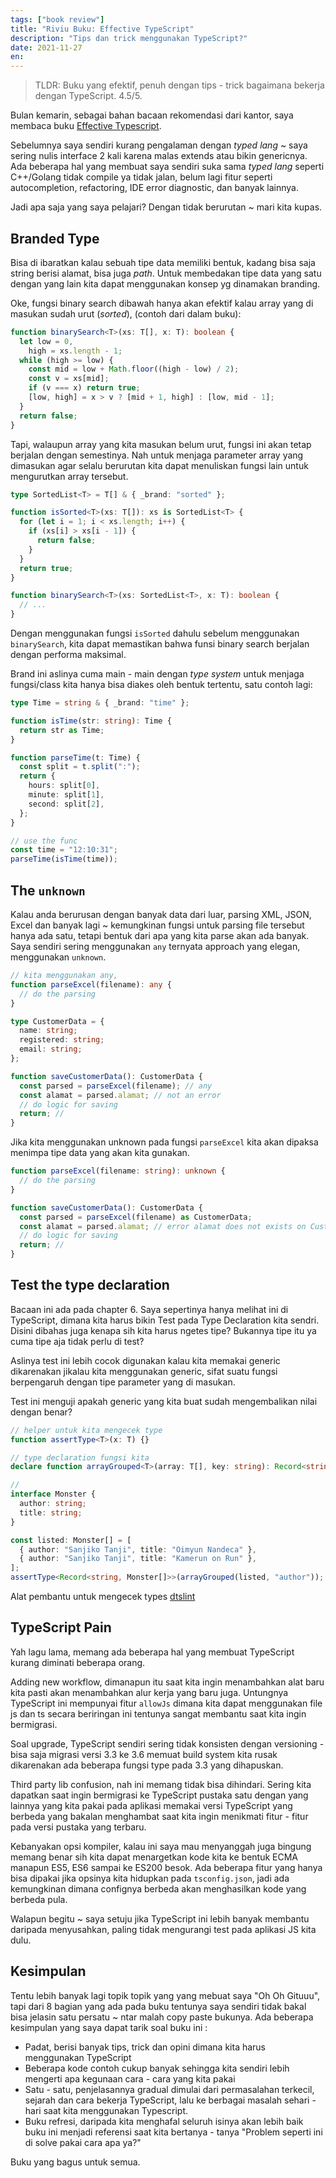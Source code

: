 ```yaml
---
tags: ["book review"]
title: "Riviu Buku: Effective TypeScript"
description: "Tips dan trick menggunakan TypeScript?"
date: 2021-11-27
en:
---
```


> TLDR: Buku yang efektif, penuh dengan tips - trick bagaimana bekerja dengan TypeScript. 4.5/5.

Bulan kemarin, sebagai bahan bacaan rekomendasi dari kantor, saya membaca buku [Effective Typescript](https://effectivetypescript.com/).

Sebelumnya saya sendiri kurang pengalaman dengan _typed lang_ ~ saya sering nulis interface 2 kali karena malas extends atau bikin genericnya. Ada beberapa hal yang membuat saya sendiri suka sama _typed lang_ seperti C++/Golang tidak compile ya tidak jalan, belum lagi fitur seperti autocompletion, refactoring, IDE error diagnostic, dan banyak lainnya.

Jadi apa saja yang saya pelajari? Dengan tidak berurutan ~ mari kita kupas.

## Branded Type

Bisa di ibaratkan kalau sebuah tipe data memiliki bentuk, kadang bisa saja string berisi alamat, bisa juga _path_. Untuk membedakan tipe data yang satu dengan yang lain kita dapat menggunakan konsep yg dinamakan branding.

Oke, fungsi binary search dibawah hanya akan efektif kalau array yang di masukan sudah urut (_sorted_), (contoh dari dalam buku):

```ts
function binarySearch<T>(xs: T[], x: T): boolean {
  let low = 0,
    high = xs.length - 1;
  while (high >= low) {
    const mid = low + Math.floor((high - low) / 2);
    const v = xs[mid];
    if (v === x) return true;
    [low, high] = x > v ? [mid + 1, high] : [low, mid - 1];
  }
  return false;
}
```

Tapi, walaupun array yang kita masukan belum urut, fungsi ini akan tetap berjalan dengan semestinya. Nah untuk menjaga parameter array yang dimasukan agar selalu berurutan kita dapat menuliskan fungsi lain untuk mengurutkan array tersebut.

```ts
type SortedList<T> = T[] & { _brand: "sorted" };

function isSorted<T>(xs: T[]): xs is SortedList<T> {
  for (let i = 1; i < xs.length; i++) {
    if (xs[i] > xs[i - 1]) {
      return false;
    }
  }
  return true;
}

function binarySearch<T>(xs: SortedList<T>, x: T): boolean {
  // ...
}
```

Dengan menggunakan fungsi `isSorted` dahulu sebelum menggunakan `binarySearch`, kita dapat memastikan bahwa funsi binary search berjalan dengan performa maksimal.

Brand ini aslinya cuma main - main dengan _type system_ untuk menjaga fungsi/class kita hanya bisa diakes oleh bentuk tertentu, satu contoh lagi:

```ts
type Time = string & { _brand: "time" };

function isTime(str: string): Time {
  return str as Time;
}

function parseTime(t: Time) {
  const split = t.split(":");
  return {
    hours: split[0],
    minute: split[1],
    second: split[2],
  };
}

// use the func
const time = "12:10:31";
parseTime(isTime(time));
```

## The `unknown`

Kalau anda berurusan dengan banyak data dari luar, parsing XML, JSON, Excel dan banyak lagi ~ kemungkinan fungsi untuk parsing file tersebut hanya ada satu, tetapi bentuk dari apa yang kita parse akan ada banyak. Saya sendiri sering menggunakan `any` ternyata approach yang elegan, menggunakan `unknown`.

```ts
// kita menggunakan any,
function parseExcel(filename): any {
  // do the parsing
}

type CustomerData = {
  name: string;
  registered: string;
  email: string;
};

function saveCustomerData(): CustomerData {
  const parsed = parseExcel(filename); // any
  const alamat = parsed.alamat; // not an error
  // do logic for saving
  return; //
}
```

Jika kita menggunakan unknown pada fungsi `parseExcel` kita akan dipaksa menimpa tipe data yang akan kita gunakan.

```ts
function parseExcel(filename: string): unknown {
  // do the parsing
}

function saveCustomerData(): CustomerData {
  const parsed = parseExcel(filename) as CustomerData;
  const alamat = parsed.alamat; // error alamat does not exists on CustomerData
  // do logic for saving
  return; //
}
```

## Test the type declaration

Bacaan ini ada pada chapter 6. Saya sepertinya hanya melihat ini di TypeScript, dimana kita harus bikin Test pada Type Declaration kita sendri. Disini dibahas juga kenapa sih kita harus ngetes tipe? Bukannya tipe itu ya cuma tipe aja tidak perlu di test?

Aslinya test ini lebih cocok digunakan kalau kita memakai generic dikarenakan jikalau kita menggunakan generic, sifat suatu fungsi berpengaruh dengan tipe parameter yang di masukan.

Test ini menguji apakah generic yang kita buat sudah mengembalikan nilai dengan benar?

```ts
// helper untuk kita mengecek type
function assertType<T>(x: T) {}

// type declaration fungsi kita
declare function arrayGrouped<T>(array: T[], key: string): Record<string, T[]>;

//
interface Monster {
  author: string;
  title: string;
}

const listed: Monster[] = [
  { author: "Sanjiko Tanji", title: "Oimyun Nandeca" },
  { author: "Sanjiko Tanji", title: "Kamerun on Run" },
];
assertType<Record<string, Monster[]>>(arrayGrouped(listed, "author")); // OK
```

Alat pembantu untuk mengecek types [dtslint](https://github.com/microsoft/dtslint)

## TypeScript Pain

Yah lagu lama, memang ada beberapa hal yang membuat TypeScript kurang diminati beberapa orang.

Adding new workflow, dimanapun itu saat kita ingin menambahkan alat baru kita pasti akan menambahkan alur kerja yang baru juga. Untungnya TypeScript ini mempunyai fitur `allowJs` dimana kita dapat menggunakan file js dan ts secara beriringan ini tentunya sangat membantu saat kita ingin bermigrasi.

Soal upgrade, TypeScript sendiri sering tidak konsisten dengan versioning - bisa saja migrasi versi 3.3 ke 3.6 memuat build system kita rusak dikarenakan ada beberapa fungsi type pada 3.3 yang dihapuskan.

Third party lib confusion, nah ini memang tidak bisa dihindari. Sering kita dapatkan saat ingin bermigrasi ke TypeScript pustaka satu dengan yang lainnya yang kita pakai pada aplikasi memakai versi TypeScript yang berbeda yang bakalan menghambat saat kita ingin menikmati fitur - fitur pada versi pustaka yang terbaru.

Kebanyakan opsi kompiler, kalau ini saya mau menyanggah juga bingung memang benar sih kita dapat menargetkan kode kita ke bentuk ECMA manapun ES5, ES6 sampai ke ES200 besok. Ada beberapa fitur yang hanya bisa dipakai jika opsinya kita hidupkan pada `tsconfig.json`, jadi ada kemungkinan dimana confignya berbeda akan menghasilkan kode yang berbeda pula.

Walapun begitu ~ saya setuju jika TypeScript ini lebih banyak membantu daripada menyusahkan, paling tidak mengurangi test pada aplikasi JS kita dulu.

## Kesimpulan

Tentu lebih banyak lagi topik topik yang yang mebuat saya "Oh Oh Gituuu", tapi dari 8 bagian yang ada pada buku tentunya saya sendiri tidak bakal bisa jelasin satu persatu ~ ntar malah copy paste bukunya. Ada beberapa kesimpulan yang saya dapat tarik soal buku ini :

- Padat, berisi banyak tips, trick dan opini dimana kita harus menggunakan TypeScript
- Beberapa kode contoh cukup banyak sehingga kita sendiri lebih mengerti apa kegunaan cara - cara yang kita pakai
- Satu - satu, penjelasannya gradual dimulai dari permasalahan terkecil, sejarah dan cara bekerja TypeScript, lalu ke berbagai masalah sehari - hari saat kita menggunakan Typescript.
- Buku refresi, daripada kita menghafal seluruh isinya akan lebih baik buku ini menjadi referensi saat kita bertanya - tanya "Problem seperti ini di solve pakai cara apa ya?"

Buku yang bagus untuk semua.
